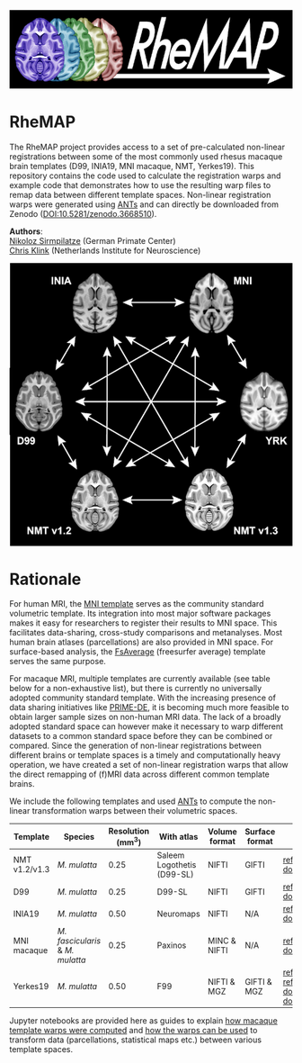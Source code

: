 ![image](images/ReMAP_logo.png)

# RheMAP
The RheMAP project provides access to a set of pre-calculated non-linear registrations between some of the most commonly used rhesus macaque brain templates (D99, INIA19, MNI macaque, NMT, Yerkes19). This repository contains the code used to calculate the registration warps and example code that demonstrates how to use the resulting warp files to remap data between different template spaces. Non-linear registration warps were generated using [ANTs](http://stnava.github.io/ANTs/) and can directly be downloaded from Zenodo ([DOI:10.5281/zenodo.3668510](https://doi.org/10.5281/zenodo.3668510)).

**Authors**:     
[Nikoloz Sirmpilatze](https://github.com/niksirbi) (German Primate Center)     
[Chris Klink](https://github.com/pcklink) (Netherlands Institute for Neuroscience)

![image](images/RegisterTemplates.png)

# Rationale
For human MRI, the [MNI template](http://www.bic.mni.mcgill.ca/ServicesAtlases/ICBM152NLin2009) serves as the community standard volumetric template. Its integration into most major software packages makes it easy for researchers to register their results to MNI space. This facilitates data-sharing, cross-study comparisons and metanalyses. Most human brain atlases (parcellations) are also provided in MNI space. For surface-based analysis, the [FsAverage](https://surfer.nmr.mgh.harvard.edu/fswiki/FsAverage) (freesurfer average) template serves the same purpose.

For macaque MRI, multiple templates are currently available (see table below for a non-exhaustive list), but there is currently no universally adopted community standard template. With the increasing presence of data sharing initiatives like [PRIME-DE](http://fcon_1000.projects.nitrc.org/indi/indiPRIME.html), it is becoming much more feasible to obtain larger sample sizes on non-human MRI data. The lack of a broadly adopted standard space can however make it necessary to warp different datasets to a common standard space before they can be combined or compared. Since the generation of non-linear registrations between different brains or template spaces is a timely and computationally heavy operation, we have created a set of non-linear registration warps that allow the direct remapping of (f)MRI data across different common template brains.

We include the following templates and used [ANTs](http://stnava.github.io/ANTs/) to compute the non-linear transformation warps between their volumetric spaces.     

| Template | Species | Resolution (mm<sup>3</sup>) | With atlas | Volume format | Surface format | Links |
| --- | --- | --- | --- | --- | --- | --- |
| NMT v1.2/v1.3 | _M. mulatta_ | 0.25 | Saleem Logothetis (D99-SL) | NIFTI | GIFTI | [reference](https://www.ncbi.nlm.nih.gov/pmc/articles/PMC5660669/) [download](https://github.com/jms290/NMT) |
| D99 | _M. mulatta_ | 0.25 | D99-SL | NIFTI | GIFTI | [reference](https://www.ncbi.nlm.nih.gov/pmc/articles/PMC6075609/) [download](https://afni.nimh.nih.gov/Macaque) |
| INIA19 | _M. mulatta_ | 0.50 | Neuromaps | NIFTI | N/A | [reference](https://www.ncbi.nlm.nih.gov/pmc/articles/PMC3515865/) [download](https://www.nitrc.org/projects/inia19/https://www.nitrc.org/projects/inia19/) |
| MNI macaque | _M. fascicularis_ & _M. mulatta_ | 0.25 | Paxinos | MINC & NIFTI | N/A | [reference](https://www.ncbi.nlm.nih.gov/pubmed/21256229) [download](http://www.bic.mni.mcgill.ca/ServicesAtlases/Macaque) |
| Yerkes19 | _M. mulatta_ | 0.50 | F99 | NIFTI & MGZ | GIFTI & MGZ | [reference1](https://www.pnas.org/content/115/22/E5183) [reference2](https://www.ncbi.nlm.nih.gov/pmc/articles/PMC3500860/) [download1](https://balsa.wustl.edu/reference/show/976nz) [download2](https://github.com/Washington-University/NHPPipelines) |

Jupyter notebooks are provided here as guides to explain [how macaque template warps were computed](macaque_template_warps.ipynb) and [how the warps can be used](how_to_apply_template_warps.ipynb) to transform data (parcellations, statistical maps etc.) between various template spaces. 
